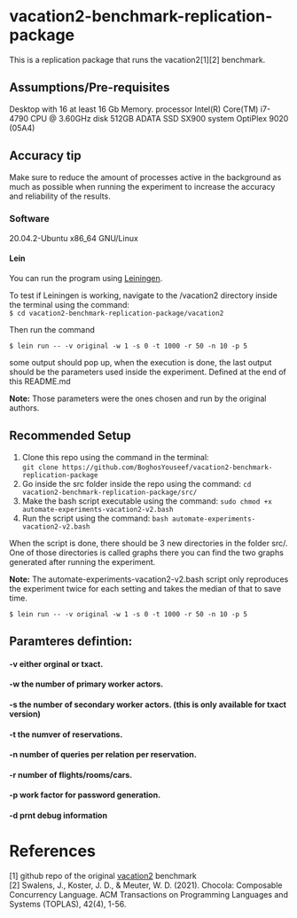 # vacation2-benchmark-replication-package
This is a replication package that runs the vacation2[1][2] benchmark. 

## Assumptions/Pre-requisites
Desktop with 16 at least 16 Gb Memory.
processor      Intel(R) Core(TM) i7-4790 CPU @ 3.60GHz
disk           512GB ADATA SSD SX900
system         OptiPlex 9020 (05A4)

## Accuracy tip
Make sure to reduce the amount of processes active in the background as much as possible when running the experiment to increase the accuracy and reliability of the results.

### Software
20.04.2-Ubuntu
x86_64 GNU/Linux

#### Lein
You can run the program using [Leiningen](https://leiningen.org/).

To test if Leiningen is working, navigate to the /vacation2 directory inside the terminal using the command:<br />
`$ cd vacation2-benchmark-replication-package/vacation2`

Then run the command

`$ lein run -- -v original -w 1 -s 0 -t 1000 -r 50 -n 10 -p 5`

some output should pop up, when the execution is done, the last output should be the parameters used inside the experiment. Defined at the end of this README.md

**Note:** Those parameters were the ones chosen and run by the original authors.



## Recommended Setup

1. Clone this repo using the command in the terminal:<br /> `git clone https://github.com/BoghosYouseef/vacation2-benchmark-replication-package`
2. Go inside the src folder inside the repo using the command: `cd vacation2-benchmark-replication-package/src/`
3. Make the bash script executable using the command: `sudo chmod +x automate-experiments-vacation2-v2.bash`
4. Run the script using the command: `bash automate-experiments-vacation2-v2.bash`

When the script is done, there should be 3 new directories in the folder src/. One of those directories is called graphs
there you can find the two graphs generated after running the experiment.

**Note:** The automate-experiments-vacation2-v2.bash script only reproduces the experiment twice for each setting and takes the median of that to save time.


`$ lein run -- -v original -w 1 -s 0 -t 1000 -r 50 -n 10 -p 5`


## Paramteres defintion:

#### -v either orginal or txact.
#### -w the number of primary worker actors.
#### -s the number of secondary worker actors. (this is only available for txact version)
#### -t the numver of reservations.
#### -n number of queries per relation per reservation.
#### -r number of flights/rooms/cars.
#### -p work factor for password generation.
#### -d prnt debug information

# References
[1] github repo of the original [vacation2](https://github.com/jswalens/vacation2) benchmark <br />
[2] Swalens, J., Koster, J. D., & Meuter, W. D. (2021). Chocola: Composable Concurrency Language. ACM Transactions on Programming Languages and Systems (TOPLAS), 42(4), 1-56.
